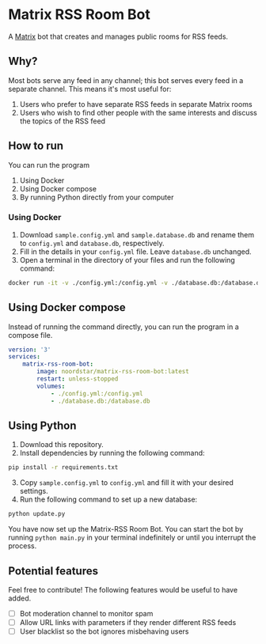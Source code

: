 # Matrix RSS Room Bot

A [Matrix](matrix.org) bot that creates and manages public rooms for RSS feeds.

## Why?

Most bots serve any feed in any channel; this bot serves every feed in a separate channel. This means it's most useful for:

1. Users who prefer to have separate RSS feeds in separate Matrix rooms
2. Users who wish to find other people with the same interests and discuss the topics of the RSS feed

## How to run

You can run the program

1. Using Docker
2. Using Docker compose
3. By running Python directly from your computer

### Using Docker

1. Download `sample.config.yml` and `sample.database.db` and rename them to `config.yml` and `database.db`, respectively.
2. Fill in the details in your `config.yml` file. Leave `database.db` unchanged.
3. Open a terminal in the directory of your files and run the following command:

```sh
docker run -it -v ./config.yml:/config.yml -v ./database.db:/database.db noordstar/matrix-rss-room-bot
```

## Using Docker compose

Instead of running the command directly, you can run the program in a compose file.

```yml
version: '3'
services:
    matrix-rss-room-bot:
        image: noordstar/matrix-rss-room-bot:latest
        restart: unless-stopped
        volumes:
            - ./config.yml:/config.yml
            - ./database.db:/database.db

```

## Using Python

1. Download this repository.
2. Install dependencies by running the following command:

```sh
pip install -r requirements.txt
```

3. Copy `sample.config.yml` to `config.yml` and fill it with your desired settings.
4. Run the following command to set up a new database:

```sh
python update.py
```

You have now set up the Matrix-RSS Room Bot. You can start the bot by running `python main.py` in your terminal indefinitely or until you interrupt the process.

## Potential features

Feel free to contribute! The following features would be useful to have added.

- [ ] Bot moderation channel to monitor spam
- [ ] Allow URL links with parameters if they render different RSS feeds
- [ ] User blacklist so the bot ignores misbehaving users
